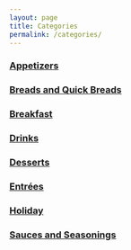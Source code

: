 ```yaml
---
layout: page
title: Categories
permalink: /categories/
---
```


<h3><a class="post-link" href="/categories/appetizers">Appetizers</a></h3>
<h3><a class="post-link" href="/categories/breads_and_quick_breads">Breads and Quick Breads</a></h3>
<h3><a class="post-link" href="/categories/breakfast">Breakfast</a></h3>
<h3><a class="post-link" href="/categories/drinks">Drinks</a></h3>
<h3><a class="post-link" href="/categories/desserts">Desserts</a></h3>
<h3><a class="post-link" href="/categories/entrees">Entrées</a></h3>
<h3><a class="post-link" href="/categories/holiday">Holiday</a></h3>
<h3><a class="post-link" href="/categories/sauces_and_seasonings">Sauces and Seasonings</a></h3>
